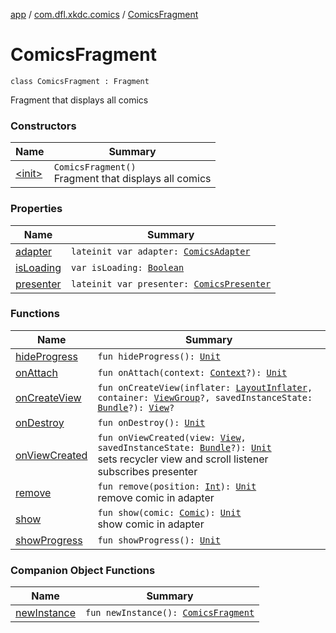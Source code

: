 [app](../../index.md) / [com.dfl.xkdc.comics](../index.md) / [ComicsFragment](./index.md)

# ComicsFragment

`class ComicsFragment : Fragment`

Fragment that displays all comics

### Constructors

| Name | Summary |
|---|---|
| [&lt;init&gt;](-init-.md) | `ComicsFragment()`<br>Fragment that displays all comics |

### Properties

| Name | Summary |
|---|---|
| [adapter](adapter.md) | `lateinit var adapter: `[`ComicsAdapter`](../-comics-adapter/index.md) |
| [isLoading](is-loading.md) | `var isLoading: `[`Boolean`](https://kotlinlang.org/api/latest/jvm/stdlib/kotlin/-boolean/index.html) |
| [presenter](presenter.md) | `lateinit var presenter: `[`ComicsPresenter`](../-comics-presenter/index.md) |

### Functions

| Name | Summary |
|---|---|
| [hideProgress](hide-progress.md) | `fun hideProgress(): `[`Unit`](https://kotlinlang.org/api/latest/jvm/stdlib/kotlin/-unit/index.html) |
| [onAttach](on-attach.md) | `fun onAttach(context: `[`Context`](https://developer.android.com/reference/android/content/Context.html)`?): `[`Unit`](https://kotlinlang.org/api/latest/jvm/stdlib/kotlin/-unit/index.html) |
| [onCreateView](on-create-view.md) | `fun onCreateView(inflater: `[`LayoutInflater`](https://developer.android.com/reference/android/view/LayoutInflater.html)`, container: `[`ViewGroup`](https://developer.android.com/reference/android/view/ViewGroup.html)`?, savedInstanceState: `[`Bundle`](https://developer.android.com/reference/android/os/Bundle.html)`?): `[`View`](https://developer.android.com/reference/android/view/View.html)`?` |
| [onDestroy](on-destroy.md) | `fun onDestroy(): `[`Unit`](https://kotlinlang.org/api/latest/jvm/stdlib/kotlin/-unit/index.html) |
| [onViewCreated](on-view-created.md) | `fun onViewCreated(view: `[`View`](https://developer.android.com/reference/android/view/View.html)`, savedInstanceState: `[`Bundle`](https://developer.android.com/reference/android/os/Bundle.html)`?): `[`Unit`](https://kotlinlang.org/api/latest/jvm/stdlib/kotlin/-unit/index.html)<br>sets recycler view and scroll listener subscribes presenter |
| [remove](remove.md) | `fun remove(position: `[`Int`](https://kotlinlang.org/api/latest/jvm/stdlib/kotlin/-int/index.html)`): `[`Unit`](https://kotlinlang.org/api/latest/jvm/stdlib/kotlin/-unit/index.html)<br>remove comic in adapter |
| [show](show.md) | `fun show(comic: `[`Comic`](../../com.dfl.xkdc.uimodel/-comic/index.md)`): `[`Unit`](https://kotlinlang.org/api/latest/jvm/stdlib/kotlin/-unit/index.html)<br>show comic in adapter |
| [showProgress](show-progress.md) | `fun showProgress(): `[`Unit`](https://kotlinlang.org/api/latest/jvm/stdlib/kotlin/-unit/index.html) |

### Companion Object Functions

| Name | Summary |
|---|---|
| [newInstance](new-instance.md) | `fun newInstance(): `[`ComicsFragment`](./index.md) |
